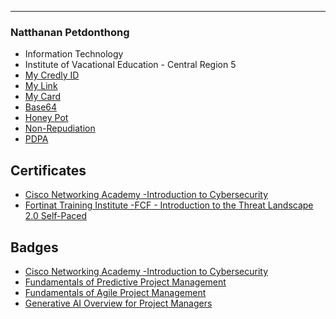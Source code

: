 
---

### Natthanan Petdonthong

- Information Technology
- Institute of Vacational Education - Central Region 5
- [My Credly ID](Credy)
- [My Link](HelloWorld)
- [My Card](NewYearCard)
- [Base64](Base64)
- [Honey Pot](HoneyPot)
- [Non-Repudiation](Non-Repudiation)
- [PDPA](PDPA)

## Certificates

- [Cisco Networking Academy -Introduction to Cybersecurity](Introduction_to_Cybersecurity)
- [Fortinat Training Institute -FCF - Introduction to the Threat Landscape 2.0 Self-Paced](Course_Completion_Certificate)

## Badges

- [Cisco Networking Academy -Introduction to Cybersecurity](BadgeOne)
- [Fundamentals of Predictive Project Management](KickOff)
- [Fundamentals of Agile Project Management](KickOff2)
- [Generative AI Overview for Project Managers](GenerativeAI)
